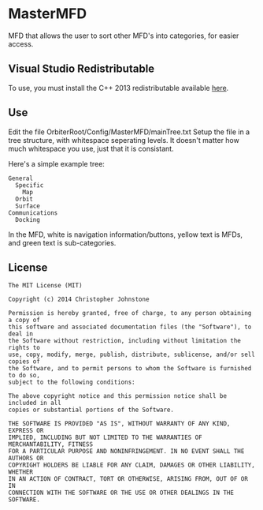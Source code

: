 MasterMFD
=========

MFD that allows the user to sort other MFD's into categories, for easier access.

Visual Studio Redistributable
-----------------------------
To use, you must install the C++ 2013 redistributable available [here](http://www.microsoft.com/en-us/download/details.aspx?id=40784).

Use
----
Edit the file OrbiterRoot/Config/MasterMFD/mainTree.txt
Setup the file in a tree structure, with whitespace seperating levels.
It doesn't matter how much whitespace you use, just that it is consistant.

Here's a simple example tree:
```
General
  Specific
    Map
  Orbit
  Surface
Communications
  Docking
```

In the MFD, white is navigation information/buttons, yellow text is MFDs, and green text is sub-categories.

License
------
```
The MIT License (MIT)

Copyright (c) 2014 Christopher Johnstone

Permission is hereby granted, free of charge, to any person obtaining a copy of
this software and associated documentation files (the "Software"), to deal in
the Software without restriction, including without limitation the rights to
use, copy, modify, merge, publish, distribute, sublicense, and/or sell copies of
the Software, and to permit persons to whom the Software is furnished to do so,
subject to the following conditions:

The above copyright notice and this permission notice shall be included in all
copies or substantial portions of the Software.

THE SOFTWARE IS PROVIDED "AS IS", WITHOUT WARRANTY OF ANY KIND, EXPRESS OR
IMPLIED, INCLUDING BUT NOT LIMITED TO THE WARRANTIES OF MERCHANTABILITY, FITNESS
FOR A PARTICULAR PURPOSE AND NONINFRINGEMENT. IN NO EVENT SHALL THE AUTHORS OR
COPYRIGHT HOLDERS BE LIABLE FOR ANY CLAIM, DAMAGES OR OTHER LIABILITY, WHETHER
IN AN ACTION OF CONTRACT, TORT OR OTHERWISE, ARISING FROM, OUT OF OR IN
CONNECTION WITH THE SOFTWARE OR THE USE OR OTHER DEALINGS IN THE SOFTWARE.
```
